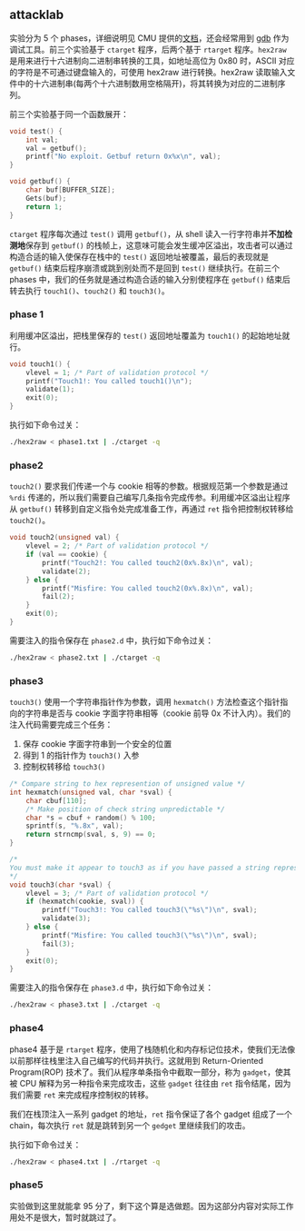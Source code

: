 ## attacklab

实验分为 5 个 phases，详细说明见 CMU 提供的[文档](http://csapp.cs.cmu.edu/3e/attacklab.pdf)，还会经常用到 [gdb](http://csapp.cs.cmu.edu/2e/docs/gdbnotes-x86-64.pdf) 作为调试工具。前三个实验基于 `ctarget` 程序，后两个基于 `rtarget` 程序。`hex2raw` 是用来进行十六进制向二进制串转换的工具，如地址高位为 0x80 时，ASCII 对应的字符是不可通过键盘输入的，可使用 hex2raw 进行转换。hex2raw 读取输入文件中的十六进制串(每两个十六进制数用空格隔开)，将其转换为对应的二进制序列。

前三个实验基于同一个函数展开：

```C
void test() {
    int val;
    val = getbuf();
    printf("No exploit. Getbuf return 0x%x\n", val);
}

void getbuf() {
	char buf[BUFFER_SIZE];
	Gets(buf);
	return 1;
}
```

`ctarget` 程序每次通过 `test()` 调用 `getbuf()`，从 shell 读入一行字符串并**不加检测地**保存到 `getbuf()` 的栈帧上，这意味可能会发生缓冲区溢出，攻击者可以通过构造合适的输入使保存在栈中的 `test()` 返回地址被覆盖，最后的表现就是 `getbuf()` 结束后程序崩溃或跳到别处而不是回到 `test()` 继续执行。在前三个 phases 中，我们的任务就是通过构造合适的输入分别使程序在 `getbuf()` 结束后转去执行 `touch1()`、`touch2()` 和 `touch3()`。

### phase 1

利用缓冲区溢出，把栈里保存的 `test()` 返回地址覆盖为 `touch1()` 的起始地址就行。

```C
void touch1() {
    vlevel = 1; /* Part of validation protocol */
    printf("Touch1!: You called touch1()\n");
    validate(1);
    exit(0);
}
```

执行如下命令过关：

```bash
./hex2raw < phase1.txt | ./ctarget -q
```

### phase2

`touch2()` 要求我们传递一个与 cookie 相等的参数。根据规范第一个参数是通过 `%rdi` 传递的，所以我们需要自己编写几条指令完成传参。利用缓冲区溢出让程序从 `getbuf()` 转移到自定义指令处完成准备工作，再通过 `ret` 指令把控制权转移给 `touch2()`。

```C
void touch2(unsigned val) {
    vlevel = 2; /* Part of validation protocol */
    if (val == cookie) {
        printf("Touch2!: You called touch2(0x%.8x)\n", val);
        validate(2);
    } else {
        printf("Misfire: You called touch2(0x%.8x)\n", val);
        fail(2);
    }
    exit(0);
}
```

需要注入的指令保存在 `phase2.d` 中，执行如下命令过关：

```bash
./hex2raw < phase2.txt | ./ctarget -q
```

### phase3

`touch3()` 使用一个字符串指针作为参数，调用 `hexmatch()` 方法检查这个指针指向的字符串是否与 cookie 字面字符串相等（cookie 前导 0x 不计入内）。我们的注入代码需要完成三个任务：

1. 保存 cookie 字面字符串到一个安全的位置
2. 得到 1 的指针作为 `touch3()` 入参
3. 控制权转移给 `touch3()`

```C
/* Compare string to hex represention of unsigned value */
int hexmatch(unsigned val, char *sval) {
    char cbuf[110];
    /* Make position of check string unpredictable */
    char *s = cbuf + random() % 100;
    sprintf(s, "%.8x", val);
    return strncmp(sval, s, 9) == 0;
}

/*
You must make it appear to touch3 as if you have passed a string representation of your cookie as its argument
*/
void touch3(char *sval) {
    vlevel = 3; /* Part of validation protocol */
    if (hexmatch(cookie, sval)) {
        printf("Touch3!: You called touch3(\"%s\")\n", sval);
        validate(3);
    } else {
        printf("Misfire: You called touch3(\"%s\")\n", sval);
        fail(3);
    }
    exit(0);
}
```

需要注入的指令保存在 `phase3.d` 中，执行如下命令过关：

```bash
./hex2raw < phase3.txt | ./ctarget -q
```

### phase4

phase4 基于是 `rtarget` 程序，使用了栈随机化和内存标记位技术，使我们无法像以前那样往栈里注入自己编写的代码并执行。这就用到 Return-Oriented Program(ROP) 技术了。我们从程序单条指令中截取一部分，称为 `gadget`，使其被 CPU 解释为另一种指令来完成攻击，这些 `gadget` 往往由 `ret` 指令结尾，因为我们需要 `ret` 来完成程序控制权的转移。

我们在栈顶注入一系列 gadget 的地址，`ret` 指令保证了各个 gadget 组成了一个 chain，每次执行 `ret` 就是跳转到另一个 `gedget` 里继续我们的攻击。

执行如下命令过关：

```bash
./hex2raw < phase4.txt | ./rtarget -q
```

### phase5

实验做到这里就能拿 95 分了，剩下这个算是选做题。因为这部分内容对实际工作用处不是很大，暂时就跳过了。

